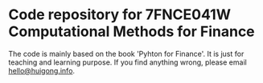 # Code repository for 7FNCE041W Computational Methods for Finance
The code is mainly based on the book 'Pyhton for Finance'. It is just for teaching and learning purpose. If you find anything wrong, please email hello@huigong.info.
